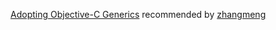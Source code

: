 [Adopting Objective-C Generics](http://www.miqu.me/blog/2015/06/09/adopting-objectivec-generics/)  recommended by [zhangmeng](https://github.com/nightfade)
